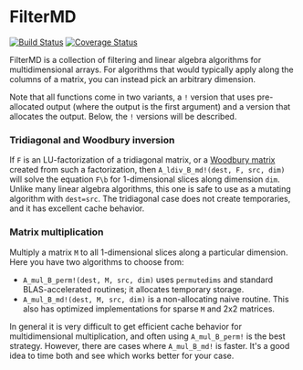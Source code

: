 # FilterMD

[![Build Status](https://travis-ci.org/timholy/FilterMD.jl.svg?branch=master)](https://travis-ci.org/timholy/FilterMD.jl)
[![Coverage Status](https://coveralls.io/repos/timholy/FilterMD.jl/badge.svg)](https://coveralls.io/r/timholy/FilterMD.jl)

FilterMD is a collection of filtering and linear algebra algorithms for multidimensional arrays.
For algorithms that would typically apply along the columns of a matrix, you can instead pick an arbitrary dimension.

Note that all functions come in two variants, a `!` version that uses pre-allocated output (where the output is
the first argument) and a version that allocates the output. Below, the `!` versions will be described.

### Tridiagonal and Woodbury inversion

If `F` is an LU-factorization of a tridiagonal matrix, or a [Woodbury matrix](WoodburyMatrices.jl) created from such a factorization,
then `A_ldiv_B_md!(dest, F, src, dim)` will solve the equation `F\b` for 1-dimensional slices
along dimension `dim`.
Unlike many linear algebra algorithms, this one is safe to use as a mutating algorithm with `dest=src`.
The tridiagonal case does not create temporaries, and it has excellent cache behavior.

### Matrix multiplication

Multiply a matrix `M` to all 1-dimensional slices along a particular dimension.
Here you have two algorithms to choose from:

- `A_mul_B_perm!(dest, M, src, dim)` uses `permutedims` and standard BLAS-accelerated routines; it allocates temporary storage.
- `A_mul_B_md!(dest, M, src, dim)` is a non-allocating naive routine. This also has optimized implementations for sparse `M` and 2x2 matrices.

In general it is very difficult to get efficient cache behavior for multidimensional multiplication, and often using `A_mul_B_perm!` is the best strategy.
However, there are cases where `A_mul_B_md!` is faster.
It's a good idea to time both and see which works better for your case.
